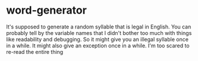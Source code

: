 # word-generator
It's supposed to generate a random syllable that is legal in English. You can probably tell by the variable names that I didn't bother too much with things like readability and debugging. So it might give you an illegal syllable once in a while. It might also give an exception once in a while. I'm too scared to re-read the entire thing
